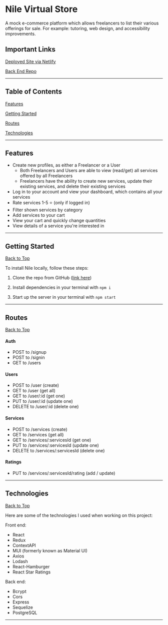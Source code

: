 # Nile Virtual Store

A mock e-commerce platform which allows freelancers to list their various offerings for sale. For example: tutoring, web design, and accessibility improvements.

## Important Links

[Deployed Site via Netlify](https://nile-store.netlify.app)

[Back End Repo](https://github.com/taegorov/virtual-store-backend)

---

## Table of Contents

[Features](#features)

[Getting Started](#getting-started)

[Routes](#routes)

[Technologies](#technologies)

---

## Features

- Create new profiles, as either a Freelancer or a User
  - Both Freelancers and Users are able to view (read/get) all services offered by all Freelancers
  - Freelancers have the ability to create new services, update their existing services, and delete their existing services
- Log in to your account and view your dashboard, which contains all your services
- Rate services 1-5 ⭐️  (only if logged in)
- Filter shown services by category
- Add services to your cart
- View your cart and quickly change quantities
- View details of a service you're interested in

---

## Getting Started

[Back to Top](#nile-virtual-store)

To install Nile locally, follow these steps:

1. Clone the repo from GitHub ([link here](https://github.com/taegorov/virtual-store))

2. Install dependencies in your terminal with `npm i`

3. Start up the server in your terminal with `npm start`

---

## Routes

[Back to Top](#nile-virtual-store)

#### Auth

- POST to /signup
- POST to /signin
- GET to /users

#### Users

- POST to /user (create)
- GET to /user (get all)
- GET to /user/:id (get one)
- PUT to /user/:id (update one)
- DELETE to /user/:id (delete one)

#### Services

- POST to /services (create)
- GET to /services (get all)
- GET to /services/:servicesId (get one)
- PUT to /services/:servicesId (update one)
- DELETE to /services/:servicesId (delete one)

#### Ratings

- PUT to /services/:servicesId/rating (add / update)

---

## Technologies

[Back to Top](#nile-virtual-store)

Here are some of the technologies I used when working on this project:

Front end:

- React
- Redux
- ContextAPI
- MUI (formerly known as Material UI)
- Axios
- Lodash
- React-Hamburger
- React Star Ratings

Back end:

- Bcrypt
- Cors
- Express
- Sequelize
- PostgreSQL

---
